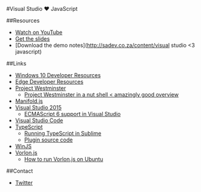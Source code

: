 #Visual Studio ❤ JavaScript

##Resources  
- [Watch on YouTube](http://youtu.be/KIPo3Rct1E4)
- [Get the slides]()
- [Download the demo notes](http://sadev.co.za/content/visual studio <3 javascript)

##Links
- [Windows 10 Developer Resources](http://dev.windows.com)
- [Edge Developer Resources](http://bit.ly/edgeForDevs)
- [Project Westminster](http://bit.ly/projectWestminster)
  - [Project Westminster in a nut shell < amazingly good overview](http://blogs.windows.com/buildingapps/2015/07/06/project-westminster-in-a-nutshell/)
- [Manifold.js](http://manifoldjs.com)
- [Visual Studio 2015](http://visualstudio.com)
  - [ECMAScript 6 support in Visual Studio](http://www.sadev.co.za/content/visual-studio-es6)
- [Visual Studio Code](http://j.mp/VS_Code)
- [TypeScript](http://www.typescriptlang.org)
  - [Running TypeScript in Sublime](http://www.sadev.co.za/content/how-use-typescript-sublime-text)
  - [Plugin source code](https://github.com/Microsoft/TypeScript-Sublime-Plugin)
- [WinJS](http://try.buildwinjs.com)
- [Vorlon.js](http://vorlonjs.com)
  - [How to run Vorlon.js on Ubuntu](http://www.sadev.co.za/content/running-vorlonjs-ubuntu)

##Contact
- [Twitter](http://twitter.com/rmaclean)
